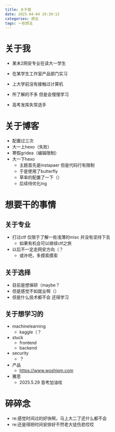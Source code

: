 ```yaml
---
title: 关于我
date: 2025-04-04 19:39:13
categories: 想法
tags: 一些想法
---
```


# 关于我

- 某末2网安专业在读大一学生

- 在某学生工作室产品部门实习

- 上大学前没有接触过计算机
- 所了解的不多 但是会慢慢学习

- 高考发挥失常选手

# 关于博客

- 配置过三次
- 大一上hexo（失败）
- 寒假gridea（编辑限制）
- 大一下hexo
  - 主题首先是instapaer 但是代码行有限制
  - 于是使用了butterfly
  - 草率的配置了一下（）
  - 后续待优化ing

# 想要干的事情

## 关于专业

- 打过ctf 仅限于了解一些浅薄的misc 并没有坚持下去
  - 如果有机会可以继续ctf之旅
- 以后不一定走网安方向（？
  - 或许吧，多摸索摸索

## 关于选择

- 目前是想保研（maybe？
- 但是感觉不如就业啊（）
- 但是什么技术都不会 还得学习

## 关于想学习的

- machinelearning
  - kaggle（？
- stuck
  - frontend
  - backend
- security
  - ？
- 产品
  - https://www.woshipm.com
- 雅思
  - 2025.5.29 首考加油哇

# 碎碎念

- re:感觉时间过的好快啊，马上大二了还什么都不会
- re:还是得把时间安排好不然老大徒伤悲哎哎
